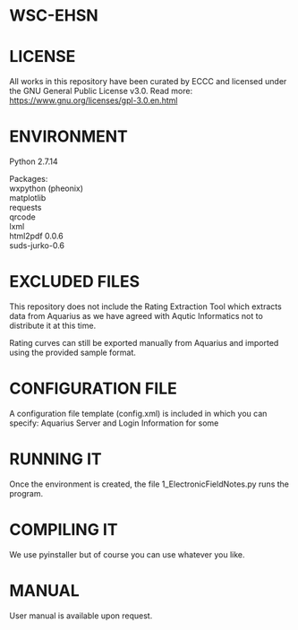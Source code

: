 # WSC-EHSN

# LICENSE

All works in this repository have been curated by ECCC and licensed under
the GNU General Public License v3.0. 
Read more: https://www.gnu.org/licenses/gpl-3.0.en.html

# ENVIRONMENT

Python 2.7.14

Packages:  
  	wxpython (pheonix)  
  	matplotlib  
  	requests  
  	qrcode  
  	lxml  
  	html2pdf 0.0.6  
	suds-jurko-0.6  


# EXCLUDED FILES
This repository does not include the Rating Extraction Tool which extracts data from Aquarius as we have agreed with Aqutic Informatics not to distribute it at this time.  

Rating curves can still be exported manually from Aquarius and imported using the provided sample format.

# CONFIGURATION FILE
A configuration file template (config.xml) is included in which you can specify:
Aquarius Server and Login Information for some 

# RUNNING IT
Once the environment is created, the file 1_ElectronicFieldNotes.py runs the program.

# COMPILING IT
We use pyinstaller but of course you can use whatever you like.

# MANUAL
User manual is available upon request.
